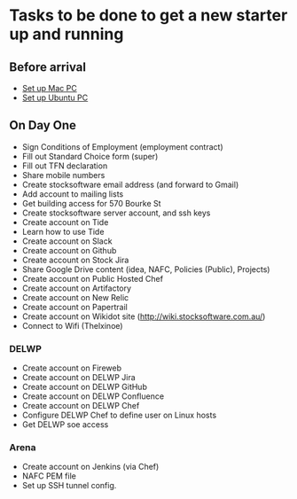 # Tasks to be done to get a new starter up and running

## Before arrival

* [Set up Mac PC](Induction-NewPC-Ubuntu.md)
* [Set up Ubuntu PC](Induction-NewPC-Ubuntu.md)

## On Day One

* Sign Conditions of Employment (employment contract)
* Fill out Standard Choice form (super)
* Fill out TFN declaration
* Share mobile numbers
* Create stocksoftware email address (and forward to Gmail)
* Add account to mailing lists
* Get building access for 570 Bourke St
* Create stocksoftware server account, and ssh keys
* Create account on Tide
* Learn how to use Tide
* Create account on Slack
* Create account on Github
* Create account on Stock Jira
* Share Google Drive content (idea, NAFC, Policies (Public), Projects)
* Create account on Public Hosted Chef
* Create account on Artifactory
* Create account on New Relic
* Create account on Papertrail
* Create account on Wikidot site (http://wiki.stocksoftware.com.au/)
* Connect to Wifi (Thelxinoe)

### DELWP

* Create account on Fireweb
* Create account on DELWP Jira
* Create account on DELWP GitHub
* Create account on DELWP Confluence
* Create account on DELWP Chef
* Configure DELWP Chef to define user on Linux hosts
* Get DELWP soe access

### Arena

* Create account on Jenkins (via Chef)
* NAFC PEM file
* Set up SSH tunnel config.
